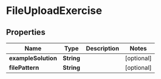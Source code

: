 

# FileUploadExercise


## Properties

| Name | Type | Description | Notes |
|------------ | ------------- | ------------- | -------------|
|**exampleSolution** | **String** |  |  [optional] |
|**filePattern** | **String** |  |  [optional] |



